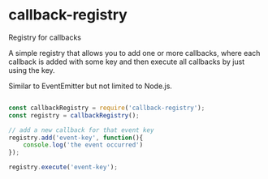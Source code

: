 # callback-registry
Registry for callbacks

A simple registry that allows you to add one or more callbacks, where each callback is added with some key and then execute all callbacks by just using the key.

Similar to EventEmitter but not limited to Node.js.

```javascript

const callbackRegistry = require('callback-registry');
const registry = callbackRegistry();

// add a new callback for that event key
registry.add('event-key', function(){
    console.log('the event occurred')
});

registry.execute('event-key');

```

